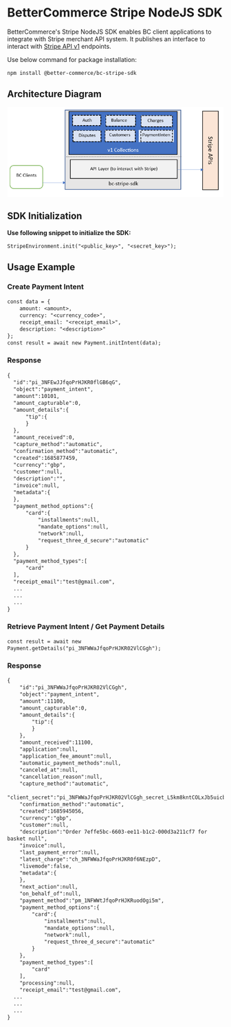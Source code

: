 # BetterCommerce Stripe NodeJS SDK

BetterCommerce's Stripe NodeJS SDK enables BC client applications to integrate with Stripe merchant API system. It publishes an interface to interact with [Stripe API v1](https://stripe.com/docs/api) endpoints.

Use below command for package installation:

```
npm install @better-commerce/bc-stripe-sdk
```

## Architecture Diagram

![Architecture Diagram](/assets/app-architecture.png)

## SDK Initialization

**Use following snippet to initialize the SDK:**

```
StripeEnvironment.init("<public_key>", "<secret_key>");
```

## Usage Example

### Create Payment Intent

```
const data = {
    amount: <amount>,
    currency: "<currency_code>",
    receipt_email: "<receipt_email>",
    description: "<description>"
};
const result = await new Payment.initIntent(data);
```

### Response

```
{
  "id":"pi_3NFEwJJfqoPrHJKR0flGB6qG",
  "object":"payment_intent",
  "amount":10101,
  "amount_capturable":0,
  "amount_details":{
      "tip":{
      }
  },
  "amount_received":0,
  "capture_method":"automatic",
  "confirmation_method":"automatic",
  "created":1685877459,
  "currency":"gbp",
  "customer":null,
  "description":"",
  "invoice":null,
  "metadata":{
  },
  "payment_method_options":{
      "card":{
          "installments":null,
          "mandate_options":null,
          "network":null,
          "request_three_d_secure":"automatic"
      }
  },
  "payment_method_types":[
      "card"
  ],
  "receipt_email":"test@gmail.com",
  ...
  ...
  ...
}
```

### Retrieve Payment Intent / Get Payment Details

```
const result = await new Payment.getDetails("pi_3NFWWaJfqoPrHJKR02VlCGgh");
```

### Response

```
{
    "id":"pi_3NFWWaJfqoPrHJKR02VlCGgh",
    "object":"payment_intent",
    "amount":11100,
    "amount_capturable":0,
    "amount_details":{
        "tip":{
        }
    },
    "amount_received":11100,
    "application":null,
    "application_fee_amount":null,
    "automatic_payment_methods":null,
    "canceled_at":null,
    "cancellation_reason":null,
    "capture_method":"automatic",
    "client_secret":"pi_3NFWWaJfqoPrHJKR02VlCGgh_secret_L5km8kntCOLxJb5uicbXNZLLj",
    "confirmation_method":"automatic",
    "created":1685945056,
    "currency":"gbp",
    "customer":null,
    "description":"Order 7effe5bc-6603-ee11-b1c2-000d3a211cf7 for basket null",
    "invoice":null,
    "last_payment_error":null,
    "latest_charge":"ch_3NFWWaJfqoPrHJKR0f6NEzpD",
    "livemode":false,
    "metadata":{
    },
    "next_action":null,
    "on_behalf_of":null,
    "payment_method":"pm_1NFWWtJfqoPrHJKRuodOgi5m",
    "payment_method_options":{
        "card":{
            "installments":null,
            "mandate_options":null,
            "network":null,
            "request_three_d_secure":"automatic"
        }
    },
    "payment_method_types":[
        "card"
    ],
    "processing":null,
    "receipt_email":"test@gmail.com",
  ...
  ...
  ...
}
```